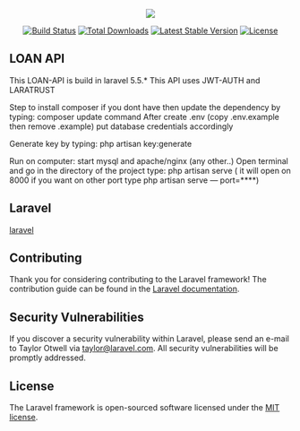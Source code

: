 <p align="center"><img src="https://laravel.com/assets/img/components/logo-laravel.svg"></p>

<p align="center">
<a href="https://travis-ci.org/laravel/framework"><img src="https://travis-ci.org/laravel/framework.svg" alt="Build Status"></a>
<a href="https://packagist.org/packages/laravel/framework"><img src="https://poser.pugx.org/laravel/framework/d/total.svg" alt="Total Downloads"></a>
<a href="https://packagist.org/packages/laravel/framework"><img src="https://poser.pugx.org/laravel/framework/v/stable.svg" alt="Latest Stable Version"></a>
<a href="https://packagist.org/packages/laravel/framework"><img src="https://poser.pugx.org/laravel/framework/license.svg" alt="License"></a>
</p>

## LOAN API 
This LOAN-API is build in laravel 5.5.*
This API uses JWT-AUTH and LARATRUST 


Step to install composer if you dont have then update the dependency by typing: composer update command After create .env (copy .env.example then remove .example) put database credentials accordingly 

Generate key by typing: php artisan key:generate

Run on computer: start mysql and apache/nginx (any other..) Open terminal and go in the directory of the project type: php artisan serve ( it will open on 8000 if you want on other port type php artisan serve — port=****) 


## Laravel
 [laravel](https://laravel.com) 

## Contributing

Thank you for considering contributing to the Laravel framework! The contribution guide can be found in the [Laravel documentation](https://laravel.com/docs/contributions).

## Security Vulnerabilities

If you discover a security vulnerability within Laravel, please send an e-mail to Taylor Otwell via [taylor@laravel.com](mailto:taylor@laravel.com). All security vulnerabilities will be promptly addressed.

## License

The Laravel framework is open-sourced software licensed under the [MIT license](https://opensource.org/licenses/MIT).
